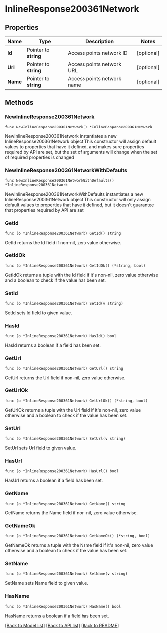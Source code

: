 # InlineResponse200361Network

## Properties

Name | Type | Description | Notes
------------ | ------------- | ------------- | -------------
**Id** | Pointer to **string** | Access points network ID | [optional] 
**Url** | Pointer to **string** | Access points network URL | [optional] 
**Name** | Pointer to **string** | Access points network name | [optional] 

## Methods

### NewInlineResponse200361Network

`func NewInlineResponse200361Network() *InlineResponse200361Network`

NewInlineResponse200361Network instantiates a new InlineResponse200361Network object
This constructor will assign default values to properties that have it defined,
and makes sure properties required by API are set, but the set of arguments
will change when the set of required properties is changed

### NewInlineResponse200361NetworkWithDefaults

`func NewInlineResponse200361NetworkWithDefaults() *InlineResponse200361Network`

NewInlineResponse200361NetworkWithDefaults instantiates a new InlineResponse200361Network object
This constructor will only assign default values to properties that have it defined,
but it doesn't guarantee that properties required by API are set

### GetId

`func (o *InlineResponse200361Network) GetId() string`

GetId returns the Id field if non-nil, zero value otherwise.

### GetIdOk

`func (o *InlineResponse200361Network) GetIdOk() (*string, bool)`

GetIdOk returns a tuple with the Id field if it's non-nil, zero value otherwise
and a boolean to check if the value has been set.

### SetId

`func (o *InlineResponse200361Network) SetId(v string)`

SetId sets Id field to given value.

### HasId

`func (o *InlineResponse200361Network) HasId() bool`

HasId returns a boolean if a field has been set.

### GetUrl

`func (o *InlineResponse200361Network) GetUrl() string`

GetUrl returns the Url field if non-nil, zero value otherwise.

### GetUrlOk

`func (o *InlineResponse200361Network) GetUrlOk() (*string, bool)`

GetUrlOk returns a tuple with the Url field if it's non-nil, zero value otherwise
and a boolean to check if the value has been set.

### SetUrl

`func (o *InlineResponse200361Network) SetUrl(v string)`

SetUrl sets Url field to given value.

### HasUrl

`func (o *InlineResponse200361Network) HasUrl() bool`

HasUrl returns a boolean if a field has been set.

### GetName

`func (o *InlineResponse200361Network) GetName() string`

GetName returns the Name field if non-nil, zero value otherwise.

### GetNameOk

`func (o *InlineResponse200361Network) GetNameOk() (*string, bool)`

GetNameOk returns a tuple with the Name field if it's non-nil, zero value otherwise
and a boolean to check if the value has been set.

### SetName

`func (o *InlineResponse200361Network) SetName(v string)`

SetName sets Name field to given value.

### HasName

`func (o *InlineResponse200361Network) HasName() bool`

HasName returns a boolean if a field has been set.


[[Back to Model list]](../README.md#documentation-for-models) [[Back to API list]](../README.md#documentation-for-api-endpoints) [[Back to README]](../README.md)


